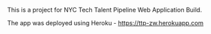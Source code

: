 This is a project for NYC Tech Talent Pipeline Web Application Build.

The app was deployed using Heroku - https://ttp-zw.herokuapp.com